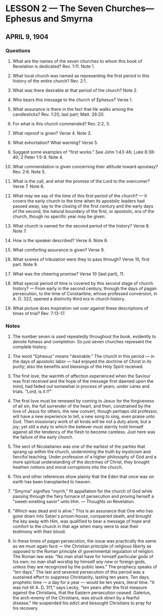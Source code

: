 # LESSON 2 — The Seven Churches—Ephesus and Smyrna
## APRIL 9, 1904

### Questions

1. What are the names of the seven churches to whom this book of Revelation is dedicated? Rev. 1:11. Note 1.

2. What local church was named as representing the first period in this history of the entire church? Rev. 2:1.

3. What was there desirable at that period of the church? Note 2.

4. Who bears this message to the church of Ephesus? Verse 1.

5. What assurance is there in the fact that He walks among the candlesticks? Rev. 1:20, last part; Matt. 28:20.

6. For what is this church commended? Rev. 2:2, 3.

7. What reproof is given? Verse 4. Note 3.

8. What exhortation? What warning? Verse 5.

9. Suggest some examples of "first works." See John 1:43-46; Luke 8:38-40; 2 Peter 1:5-9. Note 4.

10. What commendation is given concerning their attitude toward apostasy? Rev. 2:6. Note 5.

11. What is the call, and what the promise of the Lord to the overcomer? Verse 7. Note 6.

12. What may we say of the time of this first period of the church? — It covers the early church to the time when its apostolic leaders had passed away, say to the closing of the first century and the early days of the second, the natural boundary of the first, or apostolic, era of the church, though no specific year may be given.

13. What church is named for the second period of the history? Verse 8. Note 7.

14. How is the speaker described? Verse 8. Note 8.

15. What comforting assurance is given? Verse 9.

16. What scenes of tribulation were they to pass through? Verse 10, first part. Note 9.

17. What was the cheering promise? Verse 10 (last part), 11.

18. What special period of time is covered by this second stage of church history? — From early in the second century, through the days of pagan persecution, to the time of Constantine, whose professed conversion, in A. D. 323, opened a distinctly third era in church history.

19. What picture does Inspiration set over against these descriptions of times of trial? Rev. 7:13-17.

### Notes

1. The number seven is used repeatedly throughout the book, evidently to denote fulness and completion. So just seven churches represent the complete history.

2. The word "Ephesus" means "desirable." The church in this period — in the days of apostolic labor — had enjoyed the doctrine of Christ in its purity; also the benefits and blessings of the Holy Spirit received.

3. The first love, the warmth of affection experienced when the Saviour was first received and the hope of the message first dawned upon the mind, had faded out somewhat in process of years, under cares and trials. "Lord, is it I?"

4. The first love must be renewed by coming to Jesus for the forgiveness of all sin, the full surrender of the heart, and then, constrained by the love of Jesus for others, the new convert, though perhaps old professor, will have a new experience to tell, a new song to sing, even praise unto God. Then missionary work of all kinds will be not a duty alone, but a joy; yet still a duty to which the believer must sternly hold himself against all the tendency of the flesh to become careless. Just here was the failure of the early church.

5. The sect of Nicolaitanes was one of the earliest of the parties that sprang up within the church, undermining the truth by mysticism and fanciful teaching. Under profession of a higher philosophy of God and a more spiritual understanding of the doctrines of Christ, they brought heathen notions and moral corruptions into the church.

6. This and other references show plainly that the Eden that once was on earth has been transplanted to heaven.

7. "Smyrna" signifies "myrrh," fit appellation for the church of God while passing through the fiery furnace of persecution and proving herself a "sweet-smelling savor" unto Him. — Thoughts on Revelation.

8. "Which was dead and is alive." This is an assurance that One who has gone down into Satan's prison-house, conquered death, and brought the key away with Him, was qualified to bear a message of hope and comfort to the church in that age when many were to seal their testimony with their blood.

9. In these times of pagan persecution, the issue was practically the same as we must again face — the Christian principle of religious liberty as opposed to the Roman principle of governmental regulation of religion. The Roman law was: "No man shall have for himself particular gods of his own; no man shall worship by himself any new or foreign gods, unless they are recognized by the public laws." The prophecy speaks of "ten days." The last and severest persecution of this period was a sustained effort to suppress Christianity, lasting ten years. Ten days, prophetic time — a day for a year — would be ten years, literal time. "It was not till A. D. 311," says Lecky, "ten years after the first measure against the Christians, that the Eastern persecution ceased. Galerius, the arch-enemy of the Christians, was struck down by a fearful disease." He suspended his edict and besought Christians to pray for his recovery.